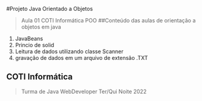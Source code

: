 #Projeto Java Orientado a Objetos
>Aula 01 COTI Informática POO
##Conteúdo  das aulas de orientação a objetos em java 
1. JavaBeans
2. Princio de solid 
3. Leitura de dados utilizando classe Scanner
4. gravação de dados em um arquivo de extensão .TXT
## COTI Informática
>Turma de Java WebDeveloper Ter/Qui Noite 2022